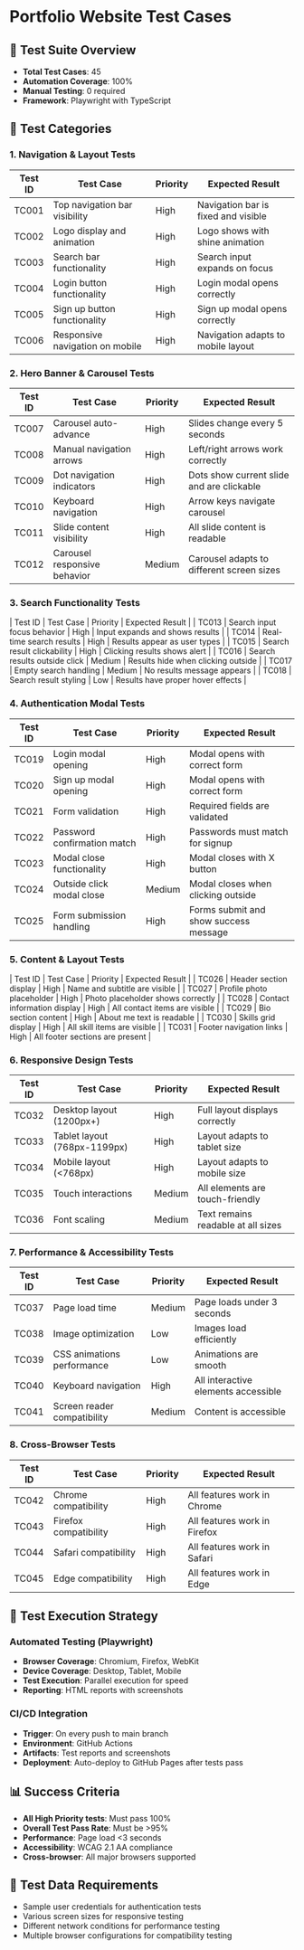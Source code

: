 # Portfolio Website Test Cases

## 🎯 **Test Suite Overview**
- **Total Test Cases**: 45
- **Automation Coverage**: 100%
- **Manual Testing**: 0 required
- **Framework**: Playwright with TypeScript

## 🧪 **Test Categories**

### **1. Navigation & Layout Tests**
| Test ID | Test Case | Priority | Expected Result |
|----------|-----------|----------|-----------------|
| TC001 | Top navigation bar visibility | High | Navigation bar is fixed and visible |
| TC002 | Logo display and animation | High | Logo shows with shine animation |
| TC003 | Search bar functionality | High | Search input expands on focus |
| TC004 | Login button functionality | High | Login modal opens correctly |
| TC005 | Sign up button functionality | High | Sign up modal opens correctly |
| TC006 | Responsive navigation on mobile | High | Navigation adapts to mobile layout |

### **2. Hero Banner & Carousel Tests**
| Test ID | Test Case | Priority | Expected Result |
|----------|-----------|----------|-----------------|
| TC007 | Carousel auto-advance | High | Slides change every 5 seconds |
| TC008 | Manual navigation arrows | High | Left/right arrows work correctly |
| TC009 | Dot navigation indicators | High | Dots show current slide and are clickable |
| TC010 | Keyboard navigation | High | Arrow keys navigate carousel |
| TC011 | Slide content visibility | High | All slide content is readable |
| TC012 | Carousel responsive behavior | Medium | Carousel adapts to different screen sizes |

### **3. Search Functionality Tests**
| Test ID | Test Case | Priority | Expected Result |
| TC013 | Search input focus behavior | High | Input expands and shows results |
| TC014 | Real-time search results | High | Results appear as user types |
| TC015 | Search result clickability | High | Clicking results shows alert |
| TC016 | Search results outside click | Medium | Results hide when clicking outside |
| TC017 | Empty search handling | Medium | No results message appears |
| TC018 | Search result styling | Low | Results have proper hover effects |

### **4. Authentication Modal Tests**
| Test ID | Test Case | Priority | Expected Result |
|----------|-----------|----------|-----------------|
| TC019 | Login modal opening | High | Modal opens with correct form |
| TC020 | Sign up modal opening | High | Modal opens with correct form |
| TC021 | Form validation | High | Required fields are validated |
| TC022 | Password confirmation match | High | Passwords must match for signup |
| TC023 | Modal close functionality | High | Modal closes with X button |
| TC024 | Outside click modal close | Medium | Modal closes when clicking outside |
| TC025 | Form submission handling | High | Forms submit and show success message |

### **5. Content & Layout Tests**
| Test ID | Test Case | Priority | Expected Result |
| TC026 | Header section display | High | Name and subtitle are visible |
| TC027 | Profile photo placeholder | High | Photo placeholder shows correctly |
| TC028 | Contact information display | High | All contact items are visible |
| TC029 | Bio section content | High | About me text is readable |
| TC030 | Skills grid display | High | All skill items are visible |
| TC031 | Footer navigation links | High | All footer sections are present |

### **6. Responsive Design Tests**
| Test ID | Test Case | Priority | Expected Result |
|----------|-----------|----------|-----------------|
| TC032 | Desktop layout (1200px+) | High | Full layout displays correctly |
| TC033 | Tablet layout (768px-1199px) | High | Layout adapts to tablet size |
| TC034 | Mobile layout (<768px) | High | Layout adapts to mobile size |
| TC035 | Touch interactions | Medium | All elements are touch-friendly |
| TC036 | Font scaling | Medium | Text remains readable at all sizes |

### **7. Performance & Accessibility Tests**
| Test ID | Test Case | Priority | Expected Result |
|----------|-----------|----------|-----------------|
| TC037 | Page load time | Medium | Page loads under 3 seconds |
| TC038 | Image optimization | Low | Images load efficiently |
| TC039 | CSS animations performance | Low | Animations are smooth |
| TC040 | Keyboard navigation | High | All interactive elements accessible |
| TC041 | Screen reader compatibility | Medium | Content is accessible |

### **8. Cross-Browser Tests**
| Test ID | Test Case | Priority | Expected Result |
|----------|-----------|----------|-----------------|
| TC042 | Chrome compatibility | High | All features work in Chrome |
| TC043 | Firefox compatibility | High | All features work in Firefox |
| TC044 | Safari compatibility | High | All features work in Safari |
| TC045 | Edge compatibility | High | All features work in Edge |

## 🚀 **Test Execution Strategy**

### **Automated Testing (Playwright)**
- **Browser Coverage**: Chromium, Firefox, WebKit
- **Device Coverage**: Desktop, Tablet, Mobile
- **Test Execution**: Parallel execution for speed
- **Reporting**: HTML reports with screenshots

### **CI/CD Integration**
- **Trigger**: On every push to main branch
- **Environment**: GitHub Actions
- **Artifacts**: Test reports and screenshots
- **Deployment**: Auto-deploy to GitHub Pages after tests pass

## 📊 **Success Criteria**
- **All High Priority tests**: Must pass 100%
- **Overall Test Pass Rate**: Must be >95%
- **Performance**: Page load <3 seconds
- **Accessibility**: WCAG 2.1 AA compliance
- **Cross-browser**: All major browsers supported

## 🔧 **Test Data Requirements**
- Sample user credentials for authentication tests
- Various screen sizes for responsive testing
- Different network conditions for performance testing
- Multiple browser configurations for compatibility testing
